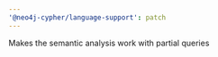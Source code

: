 ```yaml
---
'@neo4j-cypher/language-support': patch
---
```


Makes the semantic analysis work with partial queries
